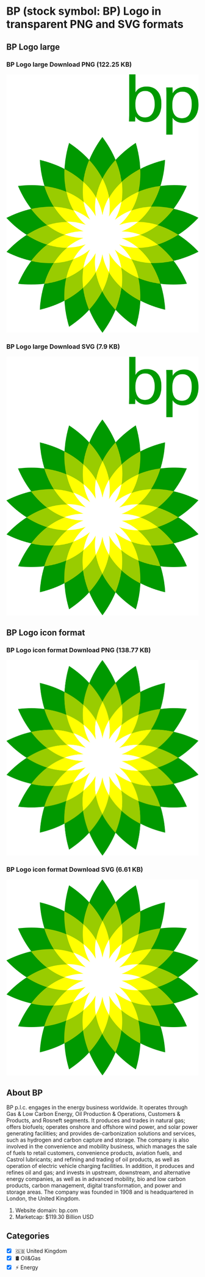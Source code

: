 # BP (stock symbol: BP) Logo in transparent PNG and SVG formats

## BP Logo large

### BP Logo large Download PNG (122.25 KB)

![BP Logo large Download PNG (122.25 KB)](/img/orig/BP_BIG-76335deb.png)

### BP Logo large Download SVG (7.9 KB)

![BP Logo large Download SVG (7.9 KB)](/img/orig/BP_BIG-64cf90d4.svg)

## BP Logo icon format

### BP Logo icon format Download PNG (138.77 KB)

![BP Logo icon format Download PNG (138.77 KB)](/img/orig/BP-6284f908.png)

### BP Logo icon format Download SVG (6.61 KB)

![BP Logo icon format Download SVG (6.61 KB)](/img/orig/BP-c242a4c9.svg)

## About BP

BP p.l.c. engages in the energy business worldwide. It operates through Gas & Low Carbon Energy, Oil Production & Operations, Customers & Products, and Rosneft segments. It produces and trades in natural gas; offers biofuels; operates onshore and offshore wind power, and solar power generating facilities; and provides de-carbonization solutions and services, such as hydrogen and carbon capture and storage. The company is also involved in the convenience and mobility business, which manages the sale of fuels to retail customers, convenience products, aviation fuels, and Castrol lubricants; and refining and trading of oil products, as well as operation of electric vehicle charging facilities. In addition, it produces and refines oil and gas; and invests in upstream, downstream, and alternative energy companies, as well as in advanced mobility, bio and low carbon products, carbon management, digital transformation, and power and storage areas. The company was founded in 1908 and is headquartered in London, the United Kingdom.

1. Website domain: bp.com
2. Marketcap: $119.30 Billion USD


## Categories
- [x] 🇬🇧 United Kingdom
- [x] 🛢 Oil&Gas
- [x] ⚡ Energy
